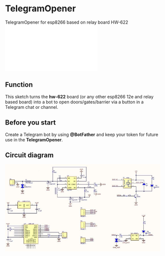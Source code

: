 # TelegramOpener
TelegramOpener for esp8266 based on relay board HW-622
![Russian version Readme.md](Readme_ru.md)

## Function
This sketch turns the **hw-622** board (or any other esp8266 12e and relay based board) into a bot to open doors/gates/barrier via a button in a Telegram chat or channel. 

## Before you start
Create a Telegram bot by using **@BotFather** and keep your token for future use in the **TelegramOpener**. 

## Circuit diagram
![circuit hw-622 board diagram](wifi_relay_sch.jpg "Circuit diagram")


